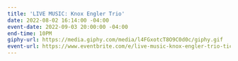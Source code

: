```yaml
---
title: 'LIVE MUSIC: Knox Engler Trio'
date: 2022-08-02 16:14:00 -04:00
event-date: 2022-09-03 20:00:00 -04:00
end-time: 10PM
giphy-url: https://media.giphy.com/media/l4FGxotcT8O9C0d0c/giphy.gif
event-url: https://www.eventbrite.com/e/live-music-knox-engler-trio-tickets-395355899137
---
```


